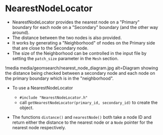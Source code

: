 # NearestNodeLocator

- NearestNodeLocator provides the nearest node on a "Primary" boundary for each node on a "Secondary" boundary (and the other way around).
- The distance between the two nodes is also provided.
- It works by generating a "Neighborhood" of nodes on the Primary side that are close to the Secondary node.
- The size of the Neighborhood can be controlled in the input file by setting the `patch_size` parameter in the `Mesh` section.

!media media/geomsearch/nearest_node_diagram.jpg
       alt=Diagram showing the distance being checked between a secondary node and each node on the primary boundary which is in the "neighborhood".

- To use a NearestNodeLocator

  - `#include "NearestNodeLocator.h"`
  - call `getNearestNodeLocator(primary_id, secondary_id)` to create the object.

- The functions `distance()` and `nearestNode()` both take a node ID and return either the distance to the nearest node or a `Node` pointer for the nearest node respectively.
